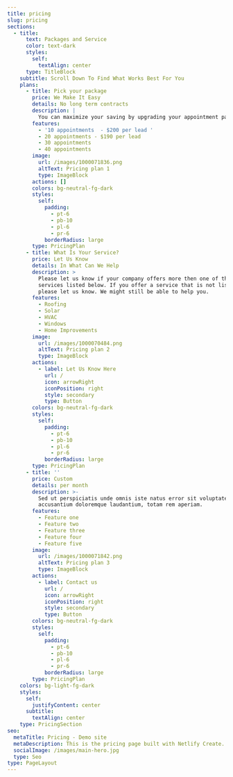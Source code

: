 ```yaml
---
title: pricing
slug: pricing
sections:
  - title:
      text: Packages and Service
      color: text-dark
      styles:
        self:
          textAlign: center
      type: TitleBlock
    subtitle: Scroll Down To Find What Works Best For You
    plans:
      - title: Pick your package
        price: We Make It Easy
        details: No long term contracts
        description: |
          You can maximize your saving by upgrading your appointment package.
        features:
          - '10 appointments  - $200 per lead '
          - 20 appointments - $190 per lead
          - 30 appointments
          - 40 appointments
        image:
          url: /images/1000071836.png
          altText: Pricing plan 1
          type: ImageBlock
        actions: []
        colors: bg-neutral-fg-dark
        styles:
          self:
            padding:
              - pt-6
              - pb-10
              - pl-6
              - pr-6
            borderRadius: large
        type: PricingPlan
      - title: What Is Your Service?
        price: Let Us Know
        details: In What Can We Help
        description: >
          Please let us know if your company offers more then one of the
          services listed below. If you offer a service that is not listed,
          please let us know. We might still be able to help you.
        features:
          - Roofing
          - Solar
          - HVAC
          - Windows
          - Home Improvements
        image:
          url: /images/1000070484.png
          altText: Pricing plan 2
          type: ImageBlock
        actions:
          - label: Let Us Know Here
            url: /
            icon: arrowRight
            iconPosition: right
            style: secondary
            type: Button
        colors: bg-neutral-fg-dark
        styles:
          self:
            padding:
              - pt-6
              - pb-10
              - pl-6
              - pr-6
            borderRadius: large
        type: PricingPlan
      - title: ''
        price: Custom
        details: per month
        description: >-
          Sed ut perspiciatis unde omnis iste natus error sit voluptatem
          accusantium doloremque laudantium, totam rem aperiam.
        features:
          - Feature one
          - Feature two
          - Feature three
          - Feature four
          - Feature five
        image:
          url: /images/1000071842.png
          altText: Pricing plan 3
          type: ImageBlock
        actions:
          - label: Contact us
            url: /
            icon: arrowRight
            iconPosition: right
            style: secondary
            type: Button
        colors: bg-neutral-fg-dark
        styles:
          self:
            padding:
              - pt-6
              - pb-10
              - pl-6
              - pr-6
            borderRadius: large
        type: PricingPlan
    colors: bg-light-fg-dark
    styles:
      self:
        justifyContent: center
      subtitle:
        textAlign: center
    type: PricingSection
seo:
  metaTitle: Pricing - Demo site
  metaDescription: This is the pricing page built with Netlify Create.
  socialImage: /images/main-hero.jpg
  type: Seo
type: PageLayout
---
```

